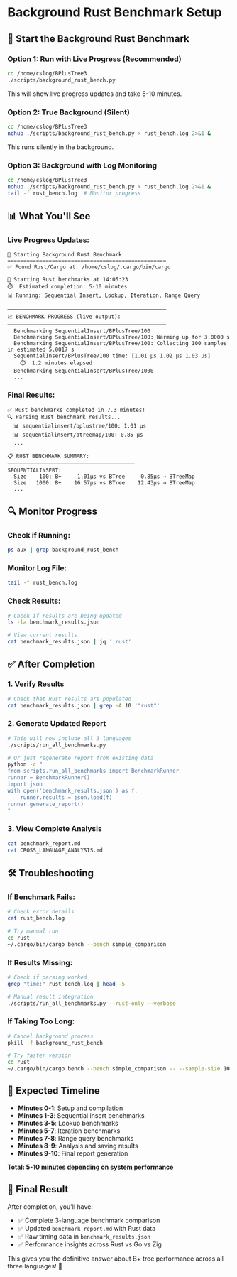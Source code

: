 # Background Rust Benchmark Setup

## 🚀 Start the Background Rust Benchmark

### Option 1: Run with Live Progress (Recommended)
```bash
cd /home/cslog/BPlusTree3
./scripts/background_rust_bench.py
```
This will show live progress updates and take 5-10 minutes.

### Option 2: True Background (Silent)
```bash
cd /home/cslog/BPlusTree3
nohup ./scripts/background_rust_bench.py > rust_bench.log 2>&1 &
```
This runs silently in the background.

### Option 3: Background with Log Monitoring
```bash
cd /home/cslog/BPlusTree3
nohup ./scripts/background_rust_bench.py > rust_bench.log 2>&1 &
tail -f rust_bench.log  # Monitor progress
```

## 📊 What You'll See

### Live Progress Updates:
```
🦀 Starting Background Rust Benchmark
==================================================
✅ Found Rust/Cargo at: /home/cslog/.cargo/bin/cargo

🚀 Starting Rust benchmarks at 14:05:23
⏱️  Estimated completion: 5-10 minutes
📊 Running: Sequential Insert, Lookup, Iteration, Range Query

──────────────────────────────────────────────────
📈 BENCHMARK PROGRESS (live output):
──────────────────────────────────────────────────
  Benchmarking SequentialInsert/BPlusTree/100
  Benchmarking SequentialInsert/BPlusTree/100: Warming up for 3.0000 s
  Benchmarking SequentialInsert/BPlusTree/100: Collecting 100 samples in estimated 5.0017 s
  SequentialInsert/BPlusTree/100 time: [1.01 µs 1.02 µs 1.03 µs]
    ⏱️  1.2 minutes elapsed
  Benchmarking SequentialInsert/BPlusTree/1000
  ...
```

### Final Results:
```
✅ Rust benchmarks completed in 7.3 minutes!
🔍 Parsing Rust benchmark results...
  📊 sequentialinsert/bplustree/100: 1.01 µs
  📊 sequentialinsert/btreemap/100: 0.85 µs
  ...

📋 RUST BENCHMARK SUMMARY:
────────────────────────────────────────
SEQUENTIALINSERT:
  Size    100: B+     1.01µs vs BTree     0.85µs → BTreeMap
  Size   1000: B+    16.57µs vs BTree    12.43µs → BTreeMap
  ...
```

## 🔍 Monitor Progress

### Check if Running:
```bash
ps aux | grep background_rust_bench
```

### Monitor Log File:
```bash
tail -f rust_bench.log
```

### Check Results:
```bash
# Check if results are being updated
ls -la benchmark_results.json

# View current results
cat benchmark_results.json | jq '.rust'
```

## ✅ After Completion

### 1. Verify Results
```bash
# Check that Rust results are populated
cat benchmark_results.json | grep -A 10 '"rust"'
```

### 2. Generate Updated Report
```bash
# This will now include all 3 languages
./scripts/run_all_benchmarks.py

# Or just regenerate report from existing data
python -c "
from scripts.run_all_benchmarks import BenchmarkRunner
runner = BenchmarkRunner()
import json
with open('benchmark_results.json') as f:
    runner.results = json.load(f)
runner.generate_report()
"
```

### 3. View Complete Analysis
```bash
cat benchmark_report.md
cat CROSS_LANGUAGE_ANALYSIS.md
```

## 🛠️ Troubleshooting

### If Benchmark Fails:
```bash
# Check error details
cat rust_bench.log

# Try manual run
cd rust
~/.cargo/bin/cargo bench --bench simple_comparison
```

### If Results Missing:
```bash
# Check if parsing worked
grep "time:" rust_bench.log | head -5

# Manual result integration
./scripts/run_all_benchmarks.py --rust-only --verbose
```

### If Taking Too Long:
```bash
# Cancel background process
pkill -f background_rust_bench

# Try faster version
cd rust
~/.cargo/bin/cargo bench --bench simple_comparison -- --sample-size 10
```

## 🎯 Expected Timeline

- **Minutes 0-1**: Setup and compilation
- **Minutes 1-3**: Sequential insert benchmarks
- **Minutes 3-5**: Lookup benchmarks  
- **Minutes 5-7**: Iteration benchmarks
- **Minutes 7-8**: Range query benchmarks
- **Minutes 8-9**: Analysis and saving results
- **Minutes 9-10**: Final report generation

**Total: 5-10 minutes depending on system performance**

## 🎉 Final Result

After completion, you'll have:
- ✅ Complete 3-language benchmark comparison
- ✅ Updated `benchmark_report.md` with Rust data
- ✅ Raw timing data in `benchmark_results.json`
- ✅ Performance insights across Rust vs Go vs Zig

This gives you the definitive answer about B+ tree performance across all three languages! 🚀